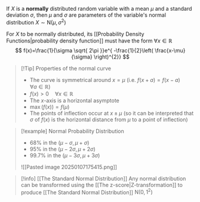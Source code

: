 If $X$ is a **normally** distributed random variable with a mean $\mu$ and a standard deviation $\sigma$, then $\mu$ and $\sigma$ are parameters of the variable's normal distribution $X \sim \mathrm{N}(\mu,\sigma^{2})$ 

For $X$ to be normally distributed, its [[Probability Density Functions|probability density function]] must have the form $\forall x \in \mathbb{R}$
$$
f(x)=\frac{1}{\sigma \sqrt{ 2\pi }}e^{ -\frac{1}{2}\left( \frac{x-\mu}{\sigma} \right)^{2}}
$$

> [!Tip] Properties of the normal curve
> - The curve is symmetrical around $x=\mu$ (i.e. $f(x+a)=f(x-a) \quad \forall a \in \mathbb{R}$)
> - $f(x)>0 \quad\forall x \in \mathbb{R}$
> - The $x$-axis is a horizontal asymptote
> - $\max(f(x))=f(\mu)$
> - The points of inflection occur at $x\pm \mu$ (so it can be interpreted that $\sigma$ of $f(x)$ is the horizontal distance from $\mu$ to a point of inflection)

> [!example] Normal Probability Distribution
> - $68\%$ in the $(\mu-\sigma, \mu+\sigma)$
> - $95\%$ in the $(\mu-2\sigma, \mu+2\sigma)$
> - $99.7\%$ in the $(\mu-3\sigma, \mu+3\sigma)$
> 
>![[Pasted image 20250107175415.png]]


> [!info] [[The Standard Normal Distribution]]
> Any normal distribution can be transformed using the [[The z-score|Z-transformation]] to produce [[The Standard Normal Distribution]] $\mathrm{N}(0,1^{2})$

